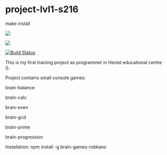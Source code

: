 # project-lvl1-s216
make install

<a href="https://codeclimate.com/github/robkano/project-lvl1-s216/maintainability"><img src="https://api.codeclimate.com/v1/badges/f46abf10f5d12497abc6/maintainability" />
</a>

<a href="https://codeclimate.com/github/robkano/project-lvl1-s216/test_coverage"><img src="https://api.codeclimate.com/v1/badges/f46abf10f5d12497abc6/test_coverage" />
</a>

[![Build Status](https://travis-ci.org/robkano/project-lvl1-s216.svg?branch=master)](https://travis-ci.org/robkano/project-lvl1-s216)


<p>This is my first training project as programmer in Hexlet educational centre (<href="https://en.hexlet.io/pages/about">).</p>

<p>Project contains small console games:</p>

<p>brain-balance</p>
<p>brain-calc</p>
<p>brain-even</p>
<p>brain-gcd</p>
<p>brain-prime</p>
<p>brain-progression</p>

<p>Installation: npm install -g brain-games-robkano</p>



